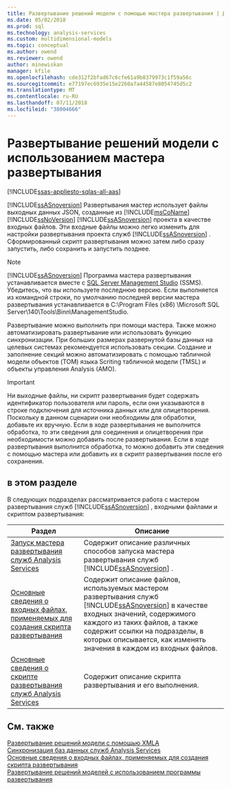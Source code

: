 ```yaml
---
title: Развертывание решений модели с помощью мастера развертывания | Документация Майкрософт
ms.date: 05/02/2018
ms.prod: sql
ms.technology: analysis-services
ms.custom: multidimensional-models
ms.topic: conceptual
ms.author: owend
ms.reviewer: owend
author: minewiskan
manager: kfile
ms.openlocfilehash: cde312f2bfad67c6cfe61a9b8379973c1f59a56c
ms.sourcegitcommit: e77197ec6935e15e2260a7a44587e8054745d5c2
ms.translationtype: MT
ms.contentlocale: ru-RU
ms.lasthandoff: 07/11/2018
ms.locfileid: "38004666"
---
```

# <a name="deploy-model-solutions-using-the-deployment-wizard"></a>Развертывание решений модели с использованием мастера развертывания
[!INCLUDE[ssas-appliesto-sqlas-all-aas](../../includes/ssas-appliesto-sqlas-all-aas.md)]

  [!INCLUDE[ssASnoversion](../../includes/ssasnoversion-md.md)] Развертывания мастер использует файлы выходных данных JSON, созданные из [!INCLUDE[msCoName](../../includes/msconame-md.md)] [!INCLUDE[ssNoVersion](../../includes/ssnoversion-md.md)] [!INCLUDE[ssASnoversion](../../includes/ssasnoversion-md.md)] проекта в качестве входных файлов. Эти входные файлы можно легко изменить для настройки развертывания проекта служб [!INCLUDE[ssASnoversion](../../includes/ssasnoversion-md.md)] . Сформированный скрипт развертывания можно затем либо сразу запустить, либо сохранить и запустить позднее.  

> [!NOTE]
> [!INCLUDE[ssASnoversion](../../includes/ssasnoversion-md.md)] Программа мастера развертывания устанавливается вместе с [SQL Server Management Studio](../../ssms/download-sql-server-management-studio-ssms.md) (SSMS). Убедитесь, что вы используете последнюю версию. Если выполняется из командной строки, по умолчанию последней версии мастера развертывания устанавливается в C:\Program Files (x86) \Microsoft SQL Server\140\Tools\Binn\ManagementStudio. 
  
 Развертывание можно выполнить при помощи мастера. Также можно автоматизировать развертывание или использовать функцию синхронизации. При больших размерах развернутой базы данных на целевых системах рекомендуется использовать секции. Создание и заполнение секций можно автоматизировать с помощью табличной модели объектов (TOM) языка Scriting табличной модели (TMSL) и объекты управления Analysis (AMO).  
  
> [!IMPORTANT]  
>  Ни выходные файлы, ни скрипт развертывания будет содержать идентификатор пользователя или пароль, если они указываются в строке подключения для источника данных или для олицетворения. Поскольку в данном сценарии они необходимы для обработки, добавьте их вручную. Если в ходе развертывания не выполнится обработка, то эти сведения для соединения и олицетворения при необходимости можно добавить после развертывания. Если в ходе развертывания выполнится обработка, то можно добавить эти сведения с помощью мастера или добавить их в скрипт развертывания после его сохранения.  
  
## <a name="in-this-section"></a>в этом разделе  
 В следующих подразделах рассматривается работа с мастером развертывания служб [!INCLUDE[ssASnoversion](../../includes/ssasnoversion-md.md)] , входными файлами и скриптом развертывания:  
  
|Раздел|Описание|  
|-----------|-----------------|  
|[Запуск мастера развертывания служб Analysis Services](../../analysis-services/multidimensional-models/running-the-analysis-services-deployment-wizard.md)|Содержит описание различных способов запуска мастера развертывания служб [!INCLUDE[ssASnoversion](../../includes/ssasnoversion-md.md)] .|  
|[Основные сведения о входных файлах, применяемых для создания скрипта развертывания](../../analysis-services/multidimensional-models/deployment-script-files-input-used-to-create-deployment-script.md)|Содержит описание файлов, используемых мастером развертывания служб [!INCLUDE[ssASnoversion](../../includes/ssasnoversion-md.md)] в качестве входных значений, содержимого каждого из таких файлов, а также содержит ссылки на подразделы, в которых описывается, как изменять значения в каждом из входных файлов.|  
|[Основные сведения о скрипте развертывания служб Analysis Services](../../analysis-services/multidimensional-models/understanding-the-analysis-services-deployment-script.md)|Содержит описание скрипта развертывания и его выполнения.|  
  
## <a name="see-also"></a>См. также  
 [Развертывание решений модели с помощью XMLA](../../analysis-services/multidimensional-models/deploy-model-solutions-using-xmla.md)   
 [Синхронизация баз данных служб Analysis Services](../../analysis-services/multidimensional-models/synchronize-analysis-services-databases.md)   
 [Основные сведения о входных файлах, применяемых для создания скрипта развертывания](../../analysis-services/multidimensional-models/deployment-script-files-input-used-to-create-deployment-script.md)   
 [Развертывание решений моделей с использованием программы развертывания](../../analysis-services/multidimensional-models/deploy-model-solutions-with-the-deployment-utility.md)  
  
  
